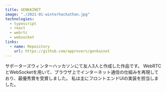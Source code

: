 ```yaml
---
title: GENKAINET
image: "./2021-01-winterhackathon.jpg"
technologies:
  - typescript
  - react
  - webrtc
  - websocket
links:
  - name: Repository
    url: https://github.com/approvers/genkainet
---
```


サポーターズウィンターハッカソンにて友人3人と作成した作品です。
WebRTCとWebSocketを用いて、ブラウザ上でインターネット通信の仕組みを再現しており、最優秀賞を受賞しました。
私は主にフロントエンドUIの実装を担当しました。
